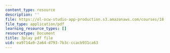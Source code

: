 ```yaml
---
content_type: resource
description: ''
file: https://ol-ocw-studio-app-production.s3.amazonaws.com/courses/18-06sc-linear-algebra-fall-2011/ea9714a92a64d7937b3cccacb931ca63_osh80YCg_GM.pdf
file_type: application/pdf
learning_resource_types: []
resourcetype: Document
title: 3play pdf file
uid: ea9714a9-2a64-d793-7b3c-ccacb931ca63
---
```

